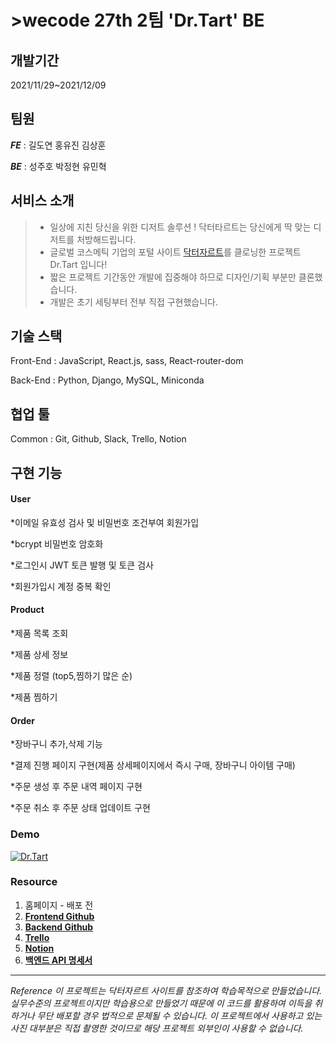 # >wecode 27th 2팀 'Dr.Tart' BE
 
## 개발기간 
2021/11/29~2021/12/09


## 팀원
 
**_FE_** : 길도연 홍유진 김상훈




**_BE_** : 성주호 박정현 유민혁




 
## 서비스 소개
 
> - 일상에 지친 당신을 위한 디저트 솔루션 ! 닥터타르트는 당신에게 딱 맞는 디저트를 처방해드립니다.
> - 글로벌 코스메틱 기업의 포털 사이트 [닥터자르트](www.drjart.co.kr/)를 클로닝한 프로젝트 Dr.Tart 입니다!
> - 짧은 프로젝트 기간동안 개발에 집중해야 하므로 디자인/기획 부분만 클론했습니다.
> - 개발은 초기 세팅부터 전부 직접 구현했습니다.
 


## 기술 스택
 
Front-End : JavaScript, React.js, sass, React-router-dom 


 
Back-End : Python, Django, MySQL, Miniconda 


 
## 협업 툴
Common : Git, Github, Slack, Trello, Notion


 
## 구현 기능



#### User



*이메일 유효성 검사 및 비밀번호 조건부여 회원가입



*bcrypt 비밀번호 암호화



*로그인시 JWT 토큰 발행 및 토큰 검사



*회원가입시 계정 중복 확인 
 
 
 
#### Product



*제품 목록 조회



*제품 상세 정보



*제품 정렬 (top5,찜하기 많은 순)



*제품 찜하기 


 
#### Order



*장바구니 추가,삭제 기능



*결제 진행 페이지 구현(제품 상세페이지에서 즉시 구매, 장바구니 아이템 구매)



*주문 생성 후 주문 내역 페이지 구현



*주문 취소 후 주문 상태 업데이트 구현





### Demo
[![Dr.Tart](http://img.youtube.com/vi/ofcgg-3-B28/0.jpg)](https://youtu.be/ofcgg-3-B28)



### Resource


1. 홈페이지 - 배포 전
2. **[Frontend Github](https://github.com/wecode-bootcamp-korea/27-1st-DrTart-frontend)**
3. **[Backend Github](https://github.com/wecode-bootcamp-korea/27-1st-DrTart-backend)**
4. **[Trello](https://trello.com/b/dFkizfeW/%EB%8B%A5%ED%84%B0-%ED%83%80%EB%A5%B4%ED%8A%B8)**
5. **[Notion](https://flint-vulture-659.notion.site/Dr-Tart-3b4e438bb0804ee3bfba830b111c2942)**
6. **[백엔드 API 명세서](https://docs.google.com/spreadsheets/d/1n2_Wbt1LcQuaXMw_rSI5OrGETkpUJidcoyRMXQbgb3w/edit#gid=0)**


- - -






 
_Reference 이 프로젝트는 닥터자르트 사이트를 참조하여 학습목적으로 만들었습니다. 
실무수준의 프로젝트이지만 학습용으로 만들었기 때문에 이 코드를 활용하여 이득을 취하거나 무단 배포할 경우 법적으로 문제될 수 있습니다. 
이 프로젝트에서 사용하고 있는 사진 대부분은 직접 촬영한 것이므로 해당 프로젝트 외부인이 사용할 수 없습니다._




